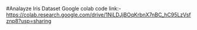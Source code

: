 #Analayze Iris Dataset
Google colab code link:-
https://colab.research.google.com/drive/1NiLDJjBOqKrbnX7nBC_hC95LzVsfznp8?usp=sharing
